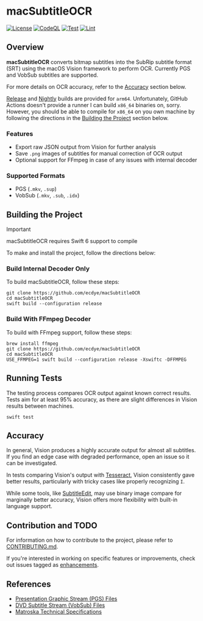 # macSubtitleOCR

[![License](https://img.shields.io/github/license/ecdye/macSubtitleOCR)](https://github.com/ecdye/macSubtitleOCR/blob/main/LICENSE.md)
[![CodeQL](https://github.com/ecdye/macSubtitleOCR/actions/workflows/codeql.yml/badge.svg)](https://github.com/ecdye/macSubtitleOCR/actions/workflows/codeql.yml)
[![Test](https://github.com/ecdye/macSubtitleOCR/actions/workflows/test.yml/badge.svg)](https://github.com/ecdye/macSubtitleOCR/actions/workflows/test.yml)
[![Lint](https://github.com/ecdye/macSubtitleOCR/actions/workflows/lint.yml/badge.svg)](https://github.com/ecdye/macSubtitleOCR/actions/workflows/lint.yml)

## Overview

**macSubtitleOCR** converts bitmap subtitles into the SubRip subtitle format (SRT) using the macOS Vision framework to perform OCR.
Currently PGS and VobSub subtitles are supported.

For more details on OCR accuracy, refer to the [Accuracy](#accuracy) section below.

[Release](https://github.com/ecdye/macSubtitleOCR/releases/latest) and [Nightly](https://github.com/ecdye/macSubtitleOCR/releases/tag/nightly) builds are provided for `arm64`.
Unfortunately, GitHub Actions doesn't provide a runner I can build `x86_64` binaries on, sorry.
However, you should be able to compile for `x86_64` on you own machine by following the directions in the [Building the Project](#building-the-project) section below.

### Features

- Export raw JSON output from Vision for further analysis
- Save `.png` images of subtitles for manual correction of OCR output
- Optional support for FFmpeg in case of any issues with internal decoder

### Supported Formats

- PGS (`.mkv`, `.sup`)
- VobSub (`.mkv`, `.sub`, `.idx`)

## Building the Project

> [!IMPORTANT]
> macSubtitleOCR requires Swift 6 support to compile

To make and install the project, follow the directions below:

### Build Internal Decoder Only

To build macSubtitleOCR, follow these steps:

``` shell
git clone https://github.com/ecdye/macSubtitleOCR
cd macSubtitleOCR
swift build --configuration release
```

### Build With FFmpeg Decoder

To build with FFmpeg support, follow these steps:

``` shell
brew install ffmpeg
git clone https://github.com/ecdye/macSubtitleOCR
cd macSubtitleOCR
USE_FFMPEG=1 swift build --configuration release -Xswiftc -DFFMPEG
```

## Running Tests

The testing process compares OCR output against known correct results.
Tests aim for at least 95% accuracy, as there are slight differences in Vision results between machines.

``` shell
swift test
```

## Accuracy

In general, Vision produces a highly accurate output for almost all subtitles.
If you find an edge case with degraded performance, open an issue so it can be investigated.

In tests comparing Vision's output with [Tesseract](https://github.com/tesseract-ocr/tesseract), Vision consistently gave better results, particularly with tricky cases like properly recognizing `I`.

While some tools, like [SubtitleEdit](https://github.com/SubtitleEdit/subtitleedit), may use binary image compare for marginally better accuracy, Vision offers more flexibility with built-in language support.

## Contribution and TODO

For information on how to contribute to the project, please refer to [CONTRIBUTING.md](CONTRIBUTING.md).

If you're interested in working on specific features or improvements, check out issues tagged as [enhancements](https://github.com/ecdye/macSubtitleOCR/issues?q=is%3Aissue+is%3Aopen+label%3Aenhancement).

## References

- [Presentation Graphic Stream (PGS) Files](https://blog.thescorpius.com/index.php/2017/07/15/presentation-graphic-stream-sup-files-bluray-subtitle-format/)
- [DVD Subtitle Stream (VobSub) Files](http://www.mpucoder.com/DVD/index.html)
- [Matroska Technical Specifications](https://www.matroska.org/technical/elements.html)
